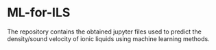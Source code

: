 # ML-for-ILS
The repository contains the obtained jupyter files used to predict the density/sound velocity of ionic liquids using machine learning methods.
